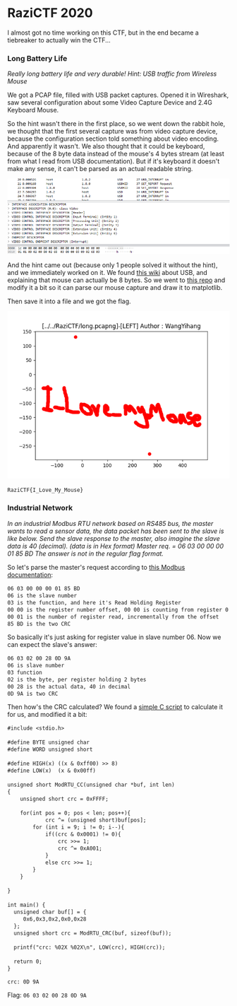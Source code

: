 # RaziCTF 2020

I almost got no time working on this CTF, but in the end became a tiebreaker to actually win the CTF...

### Long Battery Life

_Really long battery life and very durable! Hint: USB traffic from Wireless Mouse_

We got a PCAP file, filled with USB packet captures. Opened it in Wireshark, saw several configuration about some Video Capture Device and 2.4G Keyboard Mouse.

So the hint wasn't there in the first place, so we went down the rabbit hole, we thought that the first several capture was from video capture device, because the configuration section told something about video encoding. And apparently it wasn't. We also thought that it could be keyboard, because of the 8 byte data instead of the mouse's 4 bytes stream (at least from what I read from USB documentation). But if it's keyboard it doesn't make any sense, it can't be parsed as an actual readable string.

![The rabbithole TM](https://github.com/spitfirerxf/RaziCTF-2020/raw/main/rabbithole.png)

And the hint came out (because only 1 people solved it without the hint), and we immediately worked on it. We found [this wiki](https://ctf-wiki.github.io/ctf-wiki/misc/traffic/protocols/USB/) about USB, and explaining that mouse can actually be 8 bytes. So we went to [this repo](https://github.com/WangYihang/UsbMiceDataHacker) and modify it a bit so it can parse our mouse capture and draw it to matplotlib.

Then save it into a file and we got the flag.

![The Flag](https://github.com/spitfirerxf/RaziCTF-2020/raw/main/out.png)

`RaziCTF{I_Love_My_Mouse}`

### Industrial Network

_In an industrial Modbus RTU network based on RS485 bus, the master wants to read a sensor data, the data packet has been sent to the slave is like below. Send the slave response to the master, also imagine the slave data is 40 (decimal). (data is in Hex format) Master req. = 06 03 00 00 00 01 85 BD The answer is not in the regular flag format._

So let's parse the master's request according to [this Modbus documentation](https://www.modbustools.com/modbus.html):
```
06 03 00 00 00 01 85 BD 
06 is the slave number
03 is the function, and here it's Read Holding Register
00 00 is the register number offset, 00 00 is counting from register 0
00 01 is the number of register read, incrementally from the offset
85 BD is the two CRC
```

So basically it's just asking for register value in slave number 06. Now we can expect the slave's answer:

```
06 03 02 00 28 0D 9A
06 is slave number
03 function
02 is the byte, per register holding 2 bytes
00 28 is the actual data, 40 in decimal
0D 9A is two CRC
```

Then how's the CRC calculated? We found a [simple C script](https://ctlsys.com/support/how_to_compute_the_modbus_rtu_message_crc/) to calculate it for us, and modified it a bit:

```
#include <stdio.h>

#define BYTE unsigned char
#define WORD unsigned short

#define HIGH(x) ((x & 0xff00) >> 8)
#define LOW(x)  (x & 0x00ff)

unsigned short ModRTU_CC(unsigned char *buf, int len)
{
	unsigned short crc = 0xFFFF;

	for(int pos = 0; pos < len; pos++){
        	crc ^= (unsigned short)buf[pos];
		for (int i = 9; i != 0; i--){
			if((crc & 0x0001) != 0){
				crc >>= 1;
				crc ^= 0xA001;
			}
			else crc >>= 1;
		}
	}

}

int main() {
  unsigned char buf[] = {
     0x6,0x3,0x2,0x0,0x28
  };
  unsigned short crc = ModRTU_CRC(buf, sizeof(buf));

  printf("crc: %02X %02X\n", LOW(crc), HIGH(crc));

  return 0;
}
```

```
crc: 0D 9A
```

Flag: `06 03 02 00 28 0D 9A`
